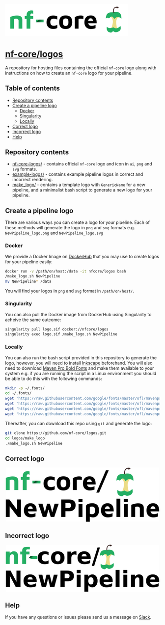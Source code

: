 <img src="nf-core-logos/nf-core-logo.png" width="400">

# [nf-core/logos](https://github.com/nf-core/logos)

A repository for hosting files containing the official `nf-core` logo along with instructions on how to create an `nf-core` logo for your pipeline.

## Table of contents
* [Repository contents](#repository-contents)
* [Create a pipeline logo](#create-a-pipeline-logo)
  * [Docker](#docker)
  * [Singularity](#singularity)
  * [Locally](#locally)
* [Correct logo](#correct-logo)
* [Incorrect logo](#incorrect-logo)
* [Help](#help)

## Repository contents

* [nf-core-logos/](nf-core-logos) - contains official `nf-core` logo and icon in `ai`, `png` and `svg` formats.
* [example-logos/](example-logos) - contains example pipeline logos in correct and incorrect rendering.
* [make_logo/](make_logo) - contains a template logo with `GenericName` for a new pipeline, and a minimalist bash script to generate a new logo for your pipeline.

## Create a pipeline logo

There are various ways you can create a logo for your pipeline. Each of these methods will generate the logo in `png` and `svg` formats e.g. `NewPipeline_logo.png` and `NewPipeline_logo.svg`

### Docker

We provide a Docker Image on [DockerHub](https://cloud.docker.com/u/nfcore/repository/docker/nfcore/logos) that you may use to create logos for your pipeline easily:

```bash
docker run -v /path/on/host:/data -it nfcore/logos bash
/make_logo.sh NewPipeline
mv NewPipeline* /data
```

You will find your logos in `png` and `svg` format in `/path/on/host/`.

### Singularity

You can also pull the Docker image from DockerHub using Singularity to acheive the same outcome:

```bash
singularity pull logo.sif docker://nfcore/logos
singularity exec logo.sif /make_logo.sh NewPipeline
```

### Locally

You can also run the bash script provided in this repository to generate the logo, however, you will need to install [Inkscape](https://inkscape.org/) beforehand. You will also need to download [Maven Pro Bold Fonts](https://fonts.google.com/specimen/Maven+Pro) and make them available to your system e.g. if you are running the script in a Linux environment you should be able to do this with the following commands:

```bash
mkdir -p ~/.fonts/
cd ~/.fonts/
wget 'https://raw.githubusercontent.com/google/fonts/master/ofl/mavenpro/static/MavenPro-Black.ttf'
wget 'https://raw.githubusercontent.com/google/fonts/master/ofl/mavenpro/static/MavenPro-Bold.ttf'
wget 'https://raw.githubusercontent.com/google/fonts/master/ofl/mavenpro/static/MavenPro-Medium.ttf'
wget 'https://raw.githubusercontent.com/google/fonts/master/ofl/mavenpro/static/MavenPro-Regular.ttf'
```

Thereafter, you can download this repo using `git` and generate the logo:

```bash
git clone https://github.com/nf-core/logos.git
cd logos/make_logo
./make_logo.sh NewPipeline
```

## Correct logo

<p align="center">
<img src="example-logos/NewPipeline_logo.png" width="500">
</p>

## Incorrect logo

<p align="center">
<img src="example-logos/NewPipeline_logo_incorrect.png" width="500">
</p>

## Help

If you have any questions or issues please send us a message on [Slack](https://nf-core-invite.herokuapp.com/).

